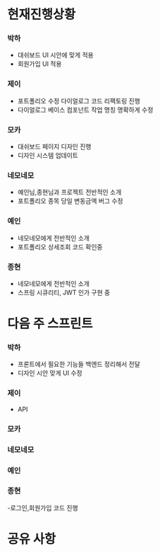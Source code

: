 
# 현재진행상황

### 박하

- 대쉬보드 UI 시안에 맞게 적용
- 회원가입 UI 적용
### 제이

- 포트폴리오 수정 다이얼로그 코드 리팩토링 진행
- 다이얼로그 베이스 컴포넌트 작업 명칭 명확하게 수정

### 모카

- 대쉬보드 페이지 디자인 진행
- 디자인 시스템 업데이트

### 네모네모

- 예인님,종현님과 프로젝트 전반적인 소개
- 포트폴리오 종목 당일 변동금액 버그 수정
### 예인

- 네모네모에게 전반적인 소개
- 포트폴리오 상세조회 코드 확인중

### 종현

- 네모네모에게 전반적인 소개
- 스프링 시큐리티, JWT 인가 구현 중

# 다음 주 스프린트

### 박하

- 프론트에서 필요한 기능들 백엔드 정리해서 전달
- 디자인 시안 맞게 UI 수정

### 제이

- API 

### 모카

### 네모네모

### 예인

### 종현
-로그인,회원가입 코드 진행



# 공유 사항

